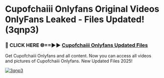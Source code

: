 # Cupofchaiii Onlyfans Original Videos 0nlyFans Leaked - Files Updated! (3qnp3)

<h3>🔴 CLICK HERE 🌐==►► <a href="https://tinyurl.com/2m67pmp6" rel="nofollow">Cupofchaiii Onlyfans Updated Files</a></h3>

Get Cupofchaiii Onlyfans and all content. Now you can access all videos and pictures of Cupofchaiii Onlyfans. New Updated Files 2025!

[![3qnp3](https://i.imgur.com/H4QAA4z.gif)](https://tinyurl.com/2m67pmp6)